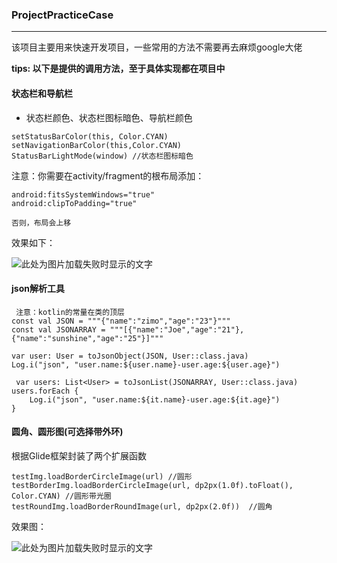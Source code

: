 ### ProjectPracticeCase

------------


该项目主要用来快速开发项目，一些常用的方法不需要再去麻烦google大佬

**tips: 以下是提供的调用方法，至于具体实现都在项目中**

#### 状态栏和导航栏

- 状态栏颜色、状态栏图标暗色、导航栏颜色
 ```
setStatusBarColor(this, Color.CYAN)
setNavigationBarColor(this,Color.CYAN)
StatusBarLightMode(window) //状态栏图标暗色
  ```
注意：你需要在activity/fragment的根布局添加：
```
android:fitsSystemWindows="true"
android:clipToPadding="true"
```
    否则，布局会上移

效果如下：

![此处为图片加载失败时显示的文字](https://raw.github.com/Sunshine-Joex/ProjectPracticeCase/master/raw/setNavigationStatusBarColor.png)

#### json解析工具

```
 注意：kotlin的常量在类的顶层
const val JSON = """{"name":"zimo","age":"23"}"""
const val JSONARRAY = """[{"name":"Joe","age":"21"},{"name":"sunshine","age":"25"}]"""

var user: User = toJsonObject(JSON, User::class.java)
Log.i("json", "user.name:${user.name}-user.age:${user.age}")

 var users: List<User> = toJsonList(JSONARRAY, User::class.java)
users.forEach {
    Log.i("json", "user.name:${it.name}-user.age:${it.age}")
}
```
#### 圆角、圆形图(可选择带外环)
根据Glide框架封装了两个扩展函数

```
testImg.loadBorderCircleImage(url) //圆形
testBorderImg.loadBorderCircleImage(url, dp2px(1.0f).toFloat(), Color.CYAN) //圆形带光圈
testRoundImg.loadBorderRoundImage(url, dp2px(2.0f))  //圆角
```
效果图：

![此处为图片加载失败时显示的文字](https://raw.github.com/Sunshine-Joex/ProjectPracticeCase/master/raw/glide_circle.png)
